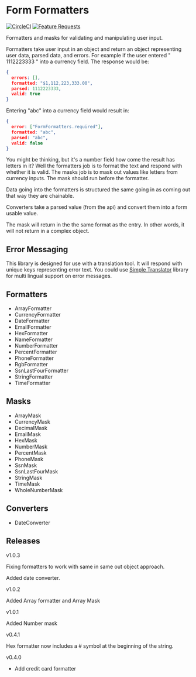 # Form Formatters

[![CircleCI](https://circleci.com/gh/AlchemyAlcove/FormFormatters/tree/master.svg?style=svg&circle-token=8d93970e17263a753de9a3f15a8cd855b345b91b)](https://circleci.com/gh/AlchemyAlcove/FormFormatters/tree/master)
[![Feature Requests](http://feathub.com/AlchemyAlcove/FormFormatters?format=svg)](http://feathub.com/AlchemyAlcove/FormFormatters)

Formatters and masks for validating and manipulating user input.

Formatters take user input in an object and return an object representing user data, parsed data, and errors. For example if the user entered " 1112223333 " into a currency field. The response would be:

```json
{
  errors: [],
  formatted: "$1,112,223,333.00",
  parsed: 1112223333,
  valid: true
}
```

Entering "abc" into a currency field would result in:

```json
{
  error: ["FormFormatters.required"],
  formatted: "abc",
  parsed: "abc",
  valid: false
}
```

You might be thinking, but it's a number field how come the result has letters in it? Well the formatters job is to format the text and respond with whether it is valid. The masks job is to mask out values like letters from currency inputs. The mask should run before the formatter.

Data going into the formatters is structured the same going in as coming out that way they are chainable.

Converters take a parsed value (from the api) and convert them into a form usable value.

The mask will return in the the same format as the entry. In other words, it will not return in a complex object.

## Error Messaging

This library is designed for use with a translation tool. It will respond with unique keys representing error text. You could use [Simple Translator](https://github.com/AlchemyAlcove/SimpleTranslator) library for multi lingual support on error messages.

## Formatters

- ArrayFormatter
- CurrencyFormatter
- DateFormatter
- EmailFormatter
- HexFormatter
- NameFormatter
- NumberFormatter
- PercentFormatter
- PhoneFormatter
- RgbFormatter
- SsnLastFourFormatter
- StringFormatter
- TimeFormatter

## Masks

- ArrayMask
- CurrencyMask
- DecimalMask
- EmailMask
- HexMask
- NumberMask
- PercentMask
- PhoneMask
- SsnMask
- SsnLastFourMask
- StringMask
- TimeMask
- WholeNumberMask

## Converters

- DateConverter

## Releases

v1.0.3

Fixing formatters to work with same in same out object approach.

Added date converter.

v1.0.2

Added Array formatter and Array Mask

v1.0.1

Added Number mask


v0.4.1

Hex formatter now includes a # symbol at the beginning of the string.


v0.4.0

- Add credit card formatter
